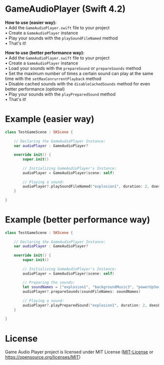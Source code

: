 # GameAudioPlayer (Swift 4.2)

**How to use (easier way):** <br/>
• Add the `GameAudioPlayer.swift` file to your project <br/>
• Create a `GameAudioPlayer` instance <br/>
• Play your sounds with the `playSoundFileNamed` method <br/>
• That's it! <br/>

**How to use (better performance way):** <br />
• Add the `GameAudioPlayer.swift` file to your project <br/>
• Create a `GameAudioPlayer` instance <br />
• Load your sounds with the `prepareSound` or `prepareSounds` method <br />
• Set the maximum number of times a certain sound can play at the same time with the `setMaxConrurrentPlayback` method <br />
• Disable cached sounds with the `disableCachedSounds` method for even better performance (optional) <br />
• Play your sounds with the `playPreparedSound` method <br />
• That's it! <br />

# Example (easier way)
```swift
class TestGameScene : SKScene {
    
    // Declaring the GameAudioPlayer Instance:
    var audioPlayer : GameAudioPlayer?
    
    override init() {
        super.init()
        
        // Initializing GameAudioPlayer's Instance:
        audioPlayer = GameAudioPlayer(scene: self)
        
        // Playing a sound:
        audioPlayer?.playSoundFileNamed("explosion1", duration: 2, doesLoop: false)     
    }
    
}
```

# Example (better performance way)
```swift
class TestGameScene : SKScene {
    
    // Declaring the GameAudioPlayer Instance:
    var audioPlayer : GameAudioPlayer?
    
    override init() {
        super.init()
        
        // Initializing GameAudioPlayer's Instance:
        audioPlayer = GameAudioPlayer(scene: self)
        
        // Preparing the sounds:
        let soundNames = ["explosion1", "backgroundMusic3", "powerUpSound"]
        audioPlayer?.prepareSounds(soundFileNames: soundNames)
        
        // Playing a sound:
        audioPlayer?.playPreparedSound("explosion1", duration: 2, doesLoop: false)        
    }
    
}
```
# License
Game Audio Player project is licensed under MIT License ([MIT-License](MIT-License) or https://opensource.org/licenses/MIT)
